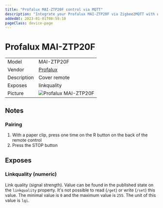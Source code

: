 ```yaml
---
title: "Profalux MAI-ZTP20F control via MQTT"
description: "Integrate your Profalux MAI-ZTP20F via Zigbee2MQTT with whatever smart home infrastructure you are using without the vendor's bridge or gateway."
addedAt: 2023-01-01T08:59:10
pageClass: device-page
---
```


<!-- !!!! -->
<!-- ATTENTION: This file is auto-generated through docgen! -->
<!-- You can only edit the "Notes"-Section between the two comment lines "Notes BEGIN" and "Notes END". -->
<!-- Do not use h1 or h2 heading within "## Notes"-Section. -->
<!-- !!!! -->

# Profalux MAI-ZTP20F

|     |     |
|-----|-----|
| Model | MAI-ZTP20F  |
| Vendor  | [Profalux](/supported-devices/#v=Profalux)  |
| Description | Cover remote |
| Exposes | linkquality |
| Picture | ![Profalux MAI-ZTP20F](https://www.zigbee2mqtt.io/images/devices/MAI-ZTP20F.jpg) |


<!-- Notes BEGIN: You can edit here. Add "## Notes" headline if not already present. -->
## Notes

### Pairing

1. With a paper clip, press one time on the R button on the back of the remote control
2. Press the STOP button
<!-- Notes END: Do not edit below this line -->




## Exposes

### Linkquality (numeric)
Link quality (signal strength).
Value can be found in the published state on the `linkquality` property.
It's not possible to read (`/get`) or write (`/set`) this value.
The minimal value is `0` and the maximum value is `255`.
The unit of this value is `lqi`.


